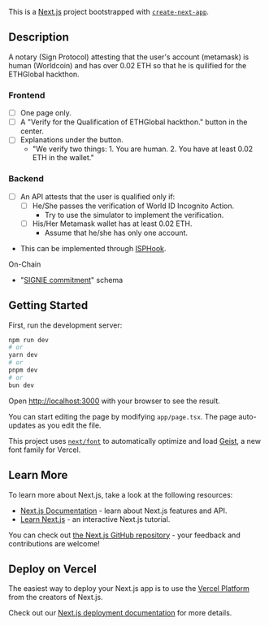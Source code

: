 This is a [Next.js](https://nextjs.org) project bootstrapped with [`create-next-app`](https://nextjs.org/docs/app/api-reference/cli/create-next-app).

## Description
A notary (Sign Protocol) attesting that the user's account (metamask) is human (Worldcoin) and has over 0.02 ETH so that he is quilified for the ETHGlobal hackthon.

### Frontend
- [ ] One page only.
- [ ] A "Verify for the Qualification of ETHGlobal hackthon." button in the center.
- [ ] Explanations under the button.
  - "We verify two things: 1. You are human. 2. You have at least 0.02 ETH in the wallet."

### Backend
- [ ] An API attests that the user is qualified only if:
  - [ ] He/She passes the verification of World ID Incognito Action.
     - Try to use the simulator to implement the verification. 
  - [ ] His/Her Metamask wallet has at least 0.02 ETH.
     - Assume that he/she has only one account.
- This can be implemented through [ISPHook](https://docs.sign.global/for-builders/index-1/index/index/index/isphook).

On-Chain
- "[SIGNIE commitment](https://app.sign.global/schema/SPS_TGVj7wO0St5qhpa1Q5jwj)" schema 

## Getting Started

First, run the development server:

```bash
npm run dev
# or
yarn dev
# or
pnpm dev
# or
bun dev
```

Open [http://localhost:3000](http://localhost:3000) with your browser to see the result.

You can start editing the page by modifying `app/page.tsx`. The page auto-updates as you edit the file.

This project uses [`next/font`](https://nextjs.org/docs/app/building-your-application/optimizing/fonts) to automatically optimize and load [Geist](https://vercel.com/font), a new font family for Vercel.

## Learn More

To learn more about Next.js, take a look at the following resources:

- [Next.js Documentation](https://nextjs.org/docs) - learn about Next.js features and API.
- [Learn Next.js](https://nextjs.org/learn) - an interactive Next.js tutorial.

You can check out [the Next.js GitHub repository](https://github.com/vercel/next.js) - your feedback and contributions are welcome!

## Deploy on Vercel

The easiest way to deploy your Next.js app is to use the [Vercel Platform](https://vercel.com/new?utm_medium=default-template&filter=next.js&utm_source=create-next-app&utm_campaign=create-next-app-readme) from the creators of Next.js.

Check out our [Next.js deployment documentation](https://nextjs.org/docs/app/building-your-application/deploying) for more details.
